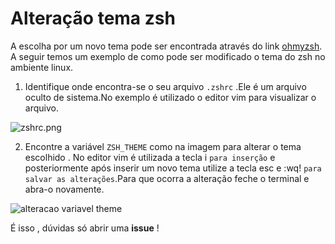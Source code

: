 # Alteração tema **zsh**

A escolha por um novo tema pode ser encontrada através do link [ohmyzsh](https://github.com/ohmyzsh/ohmyzsh/wiki/Themes). A seguir temos um exemplo de como pode ser modificado o tema do zsh no ambiente linux.

1.  Identifique onde encontra-se o seu arquivo `.zshrc` .Ele é um arquivo oculto de sistema.No exemplo é utilizado o editor vim para visualizar o arquivo.

![zshrc.png](https://user-images.githubusercontent.com/9969265/71565686-1093cb80-2a90-11ea-931f-6b6dcdde150d.png)

2. Encontre a variável `ZSH_THEME` como na imagem para alterar o tema escolhido . No editor vim é utilizada a tecla i `para inserção` e posteriormente após inserir um novo tema utilize a tecla esc e :wq! `para salvar as alterações`.Para que ocorra a alteração feche o terminal e abra-o novamente.

![alteracao variavel theme](https://user-images.githubusercontent.com/9969265/71566204-784c1580-2a94-11ea-86c5-d6599cd99a11.png)

É isso , dúvidas só abrir uma **issue** !

